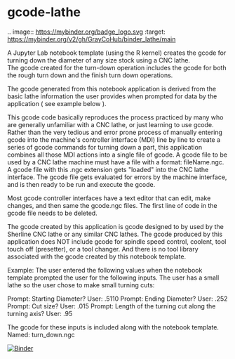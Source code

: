 ﻿# gcode-lathe

.. image:: https://mybinder.org/badge_logo.svg
 :target: https://mybinder.org/v2/gh/GrayCoHub/binder_lathe/main
 
 
 A Jupyter Lab notebook template (using the R kernel) creates the gcode for turning down the diameter of any size stock using a CNC lathe.  
 The gcode created for the turn-down operation includes the gcode for both the rough turn down and the finish turn down operations.
 
 The gcode generated from this notebook application is derived from the basic lathe information the user provides when prompted 
 for data by the application ( see example below ).  
 
This gcode code basically reproduces the process practiced by many who are generally unfamiliar with a CNC lathe, or just learning to use gcode. 
Rather than the very tedious and error prone process of manually entering gcode into the machine's controller interface (MDI) line by line to 
create a series of gcode commands for turning down a part, this application combines all those MDI actions into a single file of gcode.  A gcode
file to be used by a CNC lathe machine must have a file with a format:  fileName.ngc.   A gcode file with this .ngc extension gets "loaded" into 
the CNC lathe interface.  The gcode file gets evaluated for errors by the machine interface, and is then ready to be run and execute the gcode.

Most gcode controller interfaces have a text editor that can edit, make changes, and then same the gcode.ngc files. The first line of code in
the gcode file needs to be deleted.
  
The gcode created by this application is gcode designed to by used by the Sherline CNC lathe or any similar CNC lathes.  The gcode produced by 
this application does NOT include gcode for spindle speed control, coolent, tool touch off (presetter), or a tool changer.  And there is no tool 
library associated with the gcode created by this notebook template.

Example: The user entered the following values when the notebook template prompted the user for the following inputs.  The user has a small lathe
         so the user chose to make small turning cuts:

Prompt: Starting Diameter?
User: .5110
Prompt: Ending Diameter?
User: .252
Prompt: Cut size?
User:  .015
Prompt: Length of the turning cut along the turning axis? 
User: .95

The gcode for these inputs is included along with the notebook template.  Named: turn_down.ngc


 [![Binder](https://mybinder.org/badge_logo.svg)](https://mybinder.org/v2/gh/GrayCoHub/binder_lathe/main)

